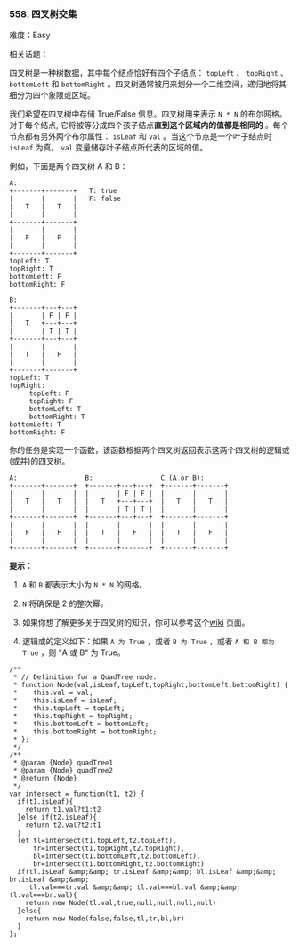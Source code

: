 ### 558. 四叉树交集

难度：Easy

相关话题：

四叉树是一种树数据，其中每个结点恰好有四个子结点： `topLeft` 、 `topRight` 、 `bottomLeft` 和 `bottomRight` 。四叉树通常被用来划分一个二维空间，递归地将其细分为四个象限或区域。



我们希望在四叉树中存储 True/False 信息。四叉树用来表示  `N * N`  的布尔网格。对于每个结点, 它将被等分成四个孩子结点**直到这个区域内的值都是相同的** 。每个节点都有另外两个布尔属性： `isLeaf` 和 `val` 。当这个节点是一个叶子结点时 `isLeaf` 为真。 `val` 变量储存叶子结点所代表的区域的值。



例如，下面是两个四叉树 A 和 B：





```
A:
+-------+-------+   T: true
|       |       |   F: false
|   T   |   T   |
|       |       |
+-------+-------+
|       |       |
|   F   |   F   |
|       |       |
+-------+-------+
topLeft: T
topRight: T
bottomLeft: F
bottomRight: F

B:               
+-------+---+---+
|       | F | F |
|   T   +---+---+
|       | T | T |
+-------+---+---+
|       |       |
|   T   |   F   |
|       |       |
+-------+-------+
topLeft: T
topRight:
     topLeft: F
     topRight: F
     bottomLeft: T
     bottomRight: T
bottomLeft: T
bottomRight: F

```






你的任务是实现一个函数，该函数根据两个四叉树返回表示这两个四叉树的逻辑或(或并)的四叉树。





```
A:                 B:                 C (A or B):
+-------+-------+  +-------+---+---+  +-------+-------+
|       |       |  |       | F | F |  |       |       |
|   T   |   T   |  |   T   +---+---+  |   T   |   T   |
|       |       |  |       | T | T |  |       |       |
+-------+-------+  +-------+---+---+  +-------+-------+
|       |       |  |       |       |  |       |       |
|   F   |   F   |  |   T   |   F   |  |   T   |   F   |
|       |       |  |       |       |  |       |       |
+-------+-------+  +-------+-------+  +-------+-------+

```






**提示：** 




1.  `A` 和 `B` 都表示大小为 `N * N` 的网格。

2.  `N` 将确保是 2 的整次幂。

3. 如果你想了解更多关于四叉树的知识，你可以参考这个[wiki](https://en.wikipedia.org/wiki/Quadtree)
页面。

4. 逻辑或的定义如下：如果 `A 为 True`  ，或者 `B 为 True`  ，或者 `A 和 B 都为 True` ，则 "A 或 B" 为 True。






```
/**
 * // Definition for a QuadTree node.
 * function Node(val,isLeaf,topLeft,topRight,bottomLeft,bottomRight) {
 *    this.val = val;
 *    this.isLeaf = isLeaf;
 *    this.topLeft = topLeft;
 *    this.topRight = topRight;
 *    this.bottomLeft = bottomLeft;
 *    this.bottomRight = bottomRight;
 * };
 */
/**
 * @param {Node} quadTree1
 * @param {Node} quadTree2
 * @return {Node}
 */
var intersect = function(t1, t2) {
  if(t1.isLeaf){
    return t1.val?t1:t2
  }else if(t2.isLeaf){
    return t2.val?t2:t1
  }
  let tl=intersect(t1.topLeft,t2.topLeft),
      tr=intersect(t1.topRight,t2.topRight),
      bl=intersect(t1.bottomLeft,t2.bottomLeft),
      br=intersect(t1.bottomRight,t2.bottomRight)
  if(tl.isLeaf &amp;&amp; tr.isLeaf &amp;&amp; bl.isLeaf &amp;&amp; br.isLeaf &amp;&amp; 
     tl.val===tr.val &amp;&amp; tl.val===bl.val &amp;&amp; tl.val===br.val){
    return new Node(tl.val,true,null,null,null,null)
  }else{
    return new Node(false,false,tl,tr,bl,br)
  }
};



```

